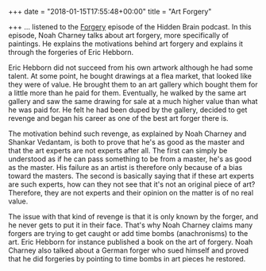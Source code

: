 +++
date = "2018-01-15T17:55:48+00:00"
title = "Art Forgery"

+++
... listened to the [Forgery](https://www.npr.org/2015/12/01/457232855/how-the-brain-tells-real-from-fake-from-fine-art-to-fine-wine) episode of the Hidden Brain podcast. In this episode, Noah Charney talks about art forgery, more specifically of paintings. He explains the motivations behind art forgery and explains it through the forgeries of Eric Hebborn.

Eric Hebborn did not succeed from his own artwork although he had some talent. At some point, he bought drawings at a flea market, that looked like they were of value. He brought them to an art gallery which bought them for a little more than he paid for them. Eventually, he walked by the same art gallery and saw the same drawing for sale at a much higher value than what he was paid for. He felt he had been duped by the gallery, decided to get revenge and began his career as one of the best art forger there is.

The motivation behind such revenge, as explained by Noah Charney and Shankar Vedantam, is both to prove that he's as good as the master and that the art experts are not experts after all. The first can simply be understood as if he can pass something to be from a master, he's as good as the master. His failure as an artist is therefore only because of a bias toward the masters. The second is basically saying that if these art experts are such experts, how can they not see that it's not an original piece of art? Therefore, they are not experts and their opinion on the matter is of no real value.

The issue with that kind of revenge is that it is only known by the forger, and he never gets to put it in their face. That's why Noah Charney claims many forgers are trying to get caught or add time bombs (anachronisms) to the art. Eric Hebborn for instance published a book on the art of forgery. Noah Charney also talked about a German forger who sued himself and proved that he did forgeries by pointing to time bombs in art pieces he restored.
